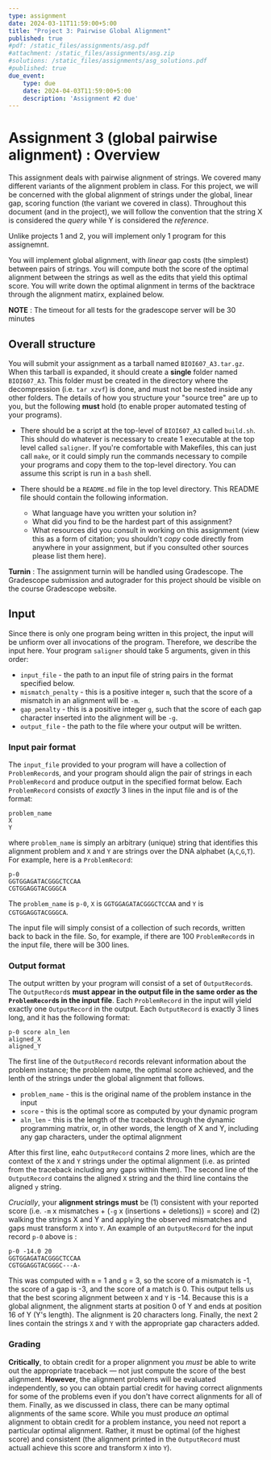 ```yaml
---
type: assignment
date: 2024-03-11T11:59:00+5:00
title: "Project 3: Pairwise Global Alignment"
published: true
#pdf: /static_files/assignments/asg.pdf
#attachment: /static_files/assignments/asg.zip
#solutions: /static_files/assignments/asg_solutions.pdf
#published: true
due_event: 
    type: due
    date: 2024-04-03T11:59:00+5:00
    description: 'Assignment #2 due'
---
```



# Assignment 3 (global pairwise alignment) : Overview

This assignment deals with pairwise alignment of strings.  We covered many
different variants of the alignment problem in class.  For this project, we
will be concerned with the global alignment of strings under the global, linear
gap, scoring function (the variant we covered in class). Throughout this
document (and in the project), we will follow the convention that the string X
is considered the _query_ while Y is considered the _reference_.

Unlike projects 1 and 2, you will implement only 1 program for this assignemnt.

You will implement global alignment, with _linear_ gap costs (the simplest) between pairs of strings.  You will compute both the score of the optimal alignment between the strings as well as the edits that yield this optimal score. 
You will write down the optimal alignment in terms of the backtrace through the alignment matirx, explained below.

**NOTE** : The timeout for all tests for the gradescope server will be 30 minutes

## Overall structure

You will submit your assignment as a tarball named `BIOI607_A3.tar.gz`.  When this tarball is expanded, it should create a **single** folder named `BIOI607_A3`.  This folder must be created in the directory where the decompression (i.e. `tar xzvf`) is done, and must not be nested inside any other folders. The details of how you structure your "source tree" are up to you, but the following **must** hold (to enable proper automated testing of your programs).

 * There should be a script at the top-level of `BIOI607_A3` called `build.sh`.  This should do whatever is necessary to create 1 executable at the top level called `saligner`.  If you're comfortable with Makefiles, this can just call `make`, or it could simply run the commands necessary to compile your programs and copy them to the top-level directory.  You can assume this script is run in a `bash` shell.
 
 * There should be a `README.md` file in the top level directory.  This README file should contain the following information.
     
     - What language have you written your solution in?
     - What did you find to be the hardest part of this assignment?
     - What resources did you consult in working on this assignment (view this as a form of citation; you shouldn't _copy_ code directly from anywhere in your assignment, but if you consulted other sources please list them here).

**Turnin** : The assignment turnin will be handled using Gradescope. The Gradescope submission and autograder for this project should be visible on the course Gradescope website. 

## Input 

Since there is only one program being written in this project, the input will be unfiorm over all invocations of the program.  Therefore, we describe the input here.  Your program `saligner` should take 5 arguments, given in this order:

* `input_file` - the path to an input file of string pairs in the format specified below.
* `mismatch_penalty` - this is a positive integer `m`, such that the score of a mismatch in an alignment will be `-m`.
* `gap_penalty` - this is a positive integer `g`, such that the score of each gap character inserted into the alignment will be `-g`.
* `output_file` - the path to the file where your output will be written.

### Input pair format

The `input_file` provided to your program will have a collection of `ProblemRecord`s, and your program should align the pair of strings in each `ProblemRecord` and produce output in the specified format below. Each `ProblemRecord` consists of _exactly_ 3 lines in the input file and is of the format:

```
problem_name
X
Y
```

where `problem_name` is simply an arbitrary (unique) string that identifies this alignment problem and `X` and `Y` are strings over the DNA alphabet (`A`,`C`,`G`,`T`).  For example, here is a `ProblemRecord`:

```
p-0
GGTGGAGATACGGGCTCCAA
CGTGGAGGTACGGGCA
```

The `problem_name` is `p-0`, `X` is `GGTGGAGATACGGGCTCCAA` and `Y` is `CGTGGAGGTACGGGCA`.

The input file will simply consist of a collection of such records, written back to back in the file.  So, for example, if there are 100 `ProblemRecord`s in the input file, there will be 300 lines.

### Output format

The output written by your program will consist of a set of `OutputRecord`s.  The `OutputRecord`s **must appear in the output file in the same order as the `ProblemRecord`s in the input file**.  Each `ProblemRecord` in the input will yield exactly one `OutputRecord` in the output. Each `OutputRecord` is exactly 3 lines long, and it has the following format:


```
p-0 score aln_len
aligned_X
aligned_Y
```

The first line of the `OutputRecord` records relevant information about the problem instance; the problem name, the optimal score achieved, and the lenth of the strings under the 
global alignment that follows.

* `problem_name` - this is the original name of the problem instance in the input
* `score` - this is the optimal score as computed by your dynamic program
* `aln_len` - this is the length of the traceback through the dynamic programming matrix, or, in other words, the length of X and Y, including any gap characters, under the optimal alignment 

After this first line, eahc `OutputRecord` contains 2 more lines, which are the context of the `X` and `Y` strings under the optimal alignment (i.e. as printed from the traceback including 
any gaps within them).  The second line of the `OutputRecord` contains the aligned `X` string and the third line contains the aligned `y` string.

_Crucially_, your **alignment strings must** be (1) consistent with your reported score (i.e. `-m` x mismatches + (`-g` x (insertions + deletions)) = score) and (2) walking the strings X and Y and applying the observed mismatches and gaps must transform `X` into `Y`. An example of an `OutputRecord` for the input record `p-0` above is :

```
p-0 -14.0 20
GGTGGAGATACGGGCTCCAA
CGTGGAGGTACGGGC---A-
```

This was computed with `m` = 1 and `g` = 3, so the score of a mismatch is -1, the score of a gap is -3, and the score of a match is 0.  This output tells us that the best scoring alignment between `X` and `Y` is -14. Because this is a global alignment, the alignment starts at position 0 of Y and ends at position 16 of Y (Y's length).  The alignment is 20 characters long. Finally, the next 2 lines contain the strings `X` and `Y` with the appropriate gap characters added.

### Grading

**Critically**, to obtain credit for a proper alignment you _must_ be able to write out the appropriate traceback — not just compute the score of the best alignment. **However**, the alignment problems will be evaluated independently, so you can obtain partial credit for having correct alignments for some of the problems even if you don't have correct alignments for all of them. Finally, as we discussed in class, there can be many optimal alignments of the same score. While you must produce _an_ optimal alignment to obtain credit for a problem instance, you need not report a particular optimal alignment.  Rather, it must be optimal (of the highest score) and consistent (the alignment printed in the `OutputRecord` must actuall achieve this score and transform `X` into `Y`).
